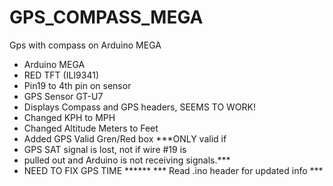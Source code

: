 # GPS_COMPASS_MEGA
Gps with compass on Arduino MEGA
 * Arduino MEGA
 * RED TFT (ILI9341)
 * Pin19  to 4th pin on sensor
 * GPS Sensor GT-U7
 * Displays Compass and GPS headers, SEEMS TO WORK!
 * Changed KPH to MPH
 * Changed Altitude Meters to Feet
 * Added GPS Valid Gren/Red box ***ONLY valid if 
 * GPS SAT signal is lost, not if wire #19 is 
 * pulled out and Arduino is not receiving signals.***
 * NEED TO FIX GPS TIME ******
*** Read .ino header for updated info ***
